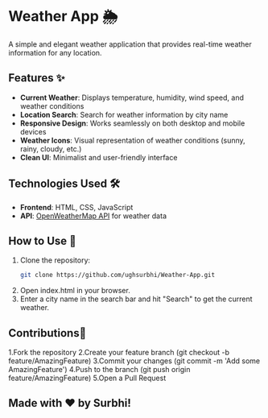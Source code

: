 # Weather App 🌦️

A simple and elegant weather application that provides real-time weather information for any location.

## Features ✨

- **Current Weather**: Displays temperature, humidity, wind speed, and weather conditions
- **Location Search**: Search for weather information by city name
- **Responsive Design**: Works seamlessly on both desktop and mobile devices
- **Weather Icons**: Visual representation of weather conditions (sunny, rainy, cloudy, etc.)
- **Clean UI**: Minimalist and user-friendly interface

## Technologies Used 🛠️

- **Frontend**: HTML, CSS, JavaScript
- **API**: [OpenWeatherMap API](https://openweathermap.org/api) for weather data

## How to Use 🚀

1. Clone the repository:
   ```bash
   git clone https://github.com/ughsurbhi/Weather-App.git
2. Open index.html in your browser.
3. Enter a city name in the search bar and hit "Search" to get the current weather.

## Contributions🤝

1.Fork the repository
2.Create your feature branch (git checkout -b feature/AmazingFeature)
3.Commit your changes (git commit -m 'Add some AmazingFeature')
4.Push to the branch (git push origin feature/AmazingFeature)
5.Open a Pull Request

## Made with ❤️ by Surbhi!
